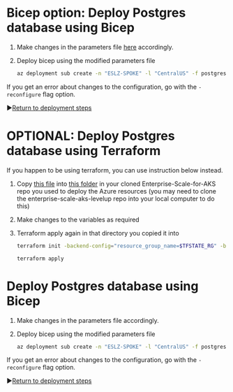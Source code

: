 # Bicep option: Deploy Postgres database using Bicep

1. Make changes in the parameters file [here](https://github.com/mosabami/enterprise-scale-aks-levelup/blob/smartbrain/steps/deployment/portgress-resource-deployment/parameters.postgres.json) accordingly.

2. Deploy bicep using the modified parameters file

   ```bash
   az deployment sub create -n "ESLZ-SPOKE" -l "CentralUS" -f postgres.bicep -p parameters-postgres.json
   ```

If you get an error about changes to the configuration, go with the `-reconfigure` flag option.

:arrow_forward:[Return to deployment steps](../README.md)

# OPTIONAL: Deploy Postgres database using Terraform

If you happen to be using terraform, you can use instruction below instead.

1. Copy [this file](https://github.com/mosabami/enterprise-scale-aks-levelup/blob/main/steps/deployment/portgress-resource-deployment/postgres.tf) into [this folder](https://github.com/Azure/Enterprise-Scale-for-AKS/tree/main/Scenarios/AKS-Secure-Baseline-PrivateCluster/Terraform/07-AKS-cluster) in your cloned Enterprise-Scale-for-AKS repo you used to deploy the Azure resources (you may need to clone the enterprise-scale-aks-levelup repo into your local computer to do this)

2. Make changes to the variables as required

3. Terraform apply again in that directory you copied it into

   ```bash
   terraform init -backend-config="resource_group_name=$TFSTATE_RG" -backend-config="storage_account_name=$STORAGEACCOUNTNAME" -backend-config="container_name=$CONTAINERNAME"
   ```

   ```
   terraform apply
   ```

# Deploy Postgres database using Bicep

1. Make changes in the parameters file accordingly.

2. Deploy bicep using the modified parameters file

   ```bash
   az deployment sub create -n "ESLZ-SPOKE" -l "CentralUS" -f postgres.bicep -p parameters-postgres.json
   ```

If you get an error about changes to the configuration, go with the `-reconfigure` flag option.

:arrow_forward:[Return to deployment steps](../README.md)
